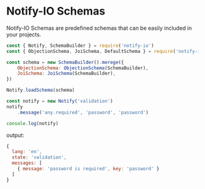 # Notify-IO Schemas
Notify-IO Schemas are predefined schemas that can be easily included in your projects.

```js
const { Notify, SchemaBuilder } = require('notify-io')
const { ObjectionSchema, JoiSchema, DefaultSchema } = require('notify-io-schemas')

const schema = new SchemaBuilder().merege({
    ObjectionSchema: ObjectionSchema(SchemaBuilder),
    JoiSchema: JoiSchema(SchemaBuilder),
})

Notify.loadSchema(schema)

const notify = new Notify('validation')
notify
    .message('any.required', 'password', 'password')

console.log(notify)
```
output:

```js
{
  lang: 'en',
  state: 'validation',
  messages: [
    { message: 'password is required', key: 'password' }
  ]
}

```